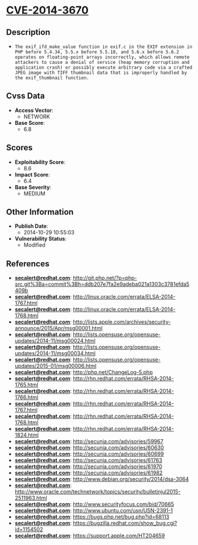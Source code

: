 
# [CVE-2014-3670](https://cve.mitre.org/cgi-bin/cvename.cgi?name=CVE-2014-3670)

## Description

- `The exif_ifd_make_value function in exif.c in the EXIF extension in PHP before 5.4.34, 5.5.x before 5.5.18, and 5.6.x before 5.6.2 operates on floating-point arrays incorrectly, which allows remote attackers to cause a denial of service (heap memory corruption and application crash) or possibly execute arbitrary code via a crafted JPEG image with TIFF thumbnail data that is improperly handled by the exif_thumbnail function.`

## Cvss Data

- **Access Vector**:
  - NETWORK
- **Base Score**:
  - 6.8

## Scores

- **Exploitability Score**:
  - 8.6
- **Impact Score**:
  - 6.4
- **Base Severity**:
  - MEDIUM

## Other Information

- **Publish Date**:
  - 2014-10-29 10:55:03
- **Vulnerability Status**:
  - Modified

## References

- **secalert@redhat.com**: http://git.php.net/?p=php-src.git%3Ba=commit%3Bh=ddb207e7fa2e9adeba021a1303c3781efda5409b
- **secalert@redhat.com**: http://linux.oracle.com/errata/ELSA-2014-1767.html
- **secalert@redhat.com**: http://linux.oracle.com/errata/ELSA-2014-1768.html
- **secalert@redhat.com**: http://lists.apple.com/archives/security-announce/2015/Apr/msg00001.html
- **secalert@redhat.com**: http://lists.opensuse.org/opensuse-updates/2014-11/msg00024.html
- **secalert@redhat.com**: http://lists.opensuse.org/opensuse-updates/2014-11/msg00034.html
- **secalert@redhat.com**: http://lists.opensuse.org/opensuse-updates/2015-01/msg00006.html
- **secalert@redhat.com**: http://php.net/ChangeLog-5.php
- **secalert@redhat.com**: http://rhn.redhat.com/errata/RHSA-2014-1765.html
- **secalert@redhat.com**: http://rhn.redhat.com/errata/RHSA-2014-1766.html
- **secalert@redhat.com**: http://rhn.redhat.com/errata/RHSA-2014-1767.html
- **secalert@redhat.com**: http://rhn.redhat.com/errata/RHSA-2014-1768.html
- **secalert@redhat.com**: http://rhn.redhat.com/errata/RHSA-2014-1824.html
- **secalert@redhat.com**: http://secunia.com/advisories/59967
- **secalert@redhat.com**: http://secunia.com/advisories/60630
- **secalert@redhat.com**: http://secunia.com/advisories/60699
- **secalert@redhat.com**: http://secunia.com/advisories/61763
- **secalert@redhat.com**: http://secunia.com/advisories/61970
- **secalert@redhat.com**: http://secunia.com/advisories/61982
- **secalert@redhat.com**: http://www.debian.org/security/2014/dsa-3064
- **secalert@redhat.com**: http://www.oracle.com/technetwork/topics/security/bulletinjul2015-2511963.html
- **secalert@redhat.com**: http://www.securityfocus.com/bid/70665
- **secalert@redhat.com**: http://www.ubuntu.com/usn/USN-2391-1
- **secalert@redhat.com**: https://bugs.php.net/bug.php?id=68113
- **secalert@redhat.com**: https://bugzilla.redhat.com/show_bug.cgi?id=1154502
- **secalert@redhat.com**: https://support.apple.com/HT204659
